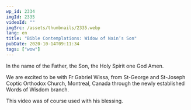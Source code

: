 ```yaml
---
wp_id: 2334
imgId: 2335
videoId: ""
imgSrc: /assets/thumbnails/2335.webp
lang: en
title: "Bible Contemplations: Widow of Nain’s Son"
pubDate: 2020-10-14T09:11:34
tags: ["wow"]
---
```


<!-- page: 6 -->

<p>In the name of the Father, the Son, the Holy Spirit one God Amen.</p>
<p>We are excited to be with Fr Gabriel Wissa, from St-George and St-Joseph Coptic Orthodox Church, Montreal, Canada through the newly established Words of Wisdom branch.</p>
<p>This video was of course used with his blessing.</p>
<p>&nbsp;</p>

